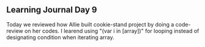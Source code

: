 ## Learning Journal Day 9

Today we reviewed how Allie built cookie-stand project by doing a code-review on her codes. I learend using "(var i in [array])" for looping instead of designating condition when iterating array.